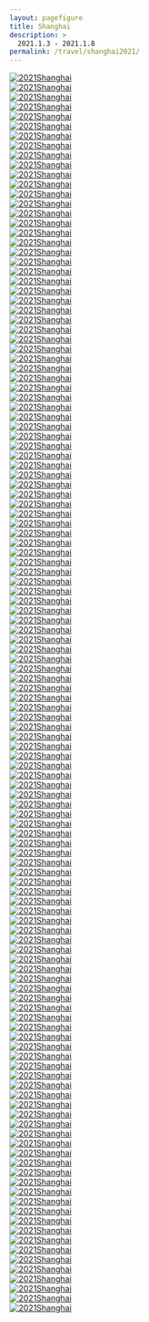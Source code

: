 ```yaml
---
layout: pagefigure
title: Shanghai
description: >
  2021.1.3 - 2021.1.8
permalink: /travel/shanghai2021/
---
```


<div class="figure-grid">
<div class="figure-grid-sizer"></div>
<div class="figure-grid-item">
        <a href="https://hobbyfigure.rayleigh-lin.top/2021Shanghai/IMG_0002.webp" data-lightbox="roadtrip" class="image-link">
        <img class="lozad" 
             data-src="https://hobbyfigure.rayleigh-lin.top/2021ShanghaiC/IMG_0002.webp"
             alt="2021Shanghai"/>
        </a>
</div>
<div class="figure-grid-item">
        <a href="https://hobbyfigure.rayleigh-lin.top/2021Shanghai/IMG_0014.webp" data-lightbox="roadtrip" class="image-link">
        <img class="lozad" 
             data-src="https://hobbyfigure.rayleigh-lin.top/2021ShanghaiC/IMG_0014.webp"
             alt="2021Shanghai"/>
        </a>
</div>
<div class="figure-grid-item">
        <a href="https://hobbyfigure.rayleigh-lin.top/2021Shanghai/IMG_0052.webp" data-lightbox="roadtrip" class="image-link">
        <img class="lozad" 
             data-src="https://hobbyfigure.rayleigh-lin.top/2021ShanghaiC/IMG_0052.webp"
             alt="2021Shanghai"/>
        </a>
</div>
<div class="figure-grid-item">
        <a href="https://hobbyfigure.rayleigh-lin.top/2021Shanghai/IMG_0056.webp" data-lightbox="roadtrip" class="image-link">
        <img class="lozad" 
             data-src="https://hobbyfigure.rayleigh-lin.top/2021ShanghaiC/IMG_0056.webp"
             alt="2021Shanghai"/>
        </a>
</div>
<div class="figure-grid-item">
        <a href="https://hobbyfigure.rayleigh-lin.top/2021Shanghai/IMG_0060.webp" data-lightbox="roadtrip" class="image-link">
        <img class="lozad" 
             data-src="https://hobbyfigure.rayleigh-lin.top/2021ShanghaiC/IMG_0060.webp"
             alt="2021Shanghai"/>
        </a>
</div>
<div class="figure-grid-item">
        <a href="https://hobbyfigure.rayleigh-lin.top/2021Shanghai/IMG_0064.webp" data-lightbox="roadtrip" class="image-link">
        <img class="lozad" 
             data-src="https://hobbyfigure.rayleigh-lin.top/2021ShanghaiC/IMG_0064.webp"
             alt="2021Shanghai"/>
        </a>
</div>
<div class="figure-grid-item">
        <a href="https://hobbyfigure.rayleigh-lin.top/2021Shanghai/IMG_0068.webp" data-lightbox="roadtrip" class="image-link">
        <img class="lozad" 
             data-src="https://hobbyfigure.rayleigh-lin.top/2021ShanghaiC/IMG_0068.webp"
             alt="2021Shanghai"/>
        </a>
</div>
<div class="figure-grid-item">
        <a href="https://hobbyfigure.rayleigh-lin.top/2021Shanghai/IMG_0070.webp" data-lightbox="roadtrip" class="image-link">
        <img class="lozad" 
             data-src="https://hobbyfigure.rayleigh-lin.top/2021ShanghaiC/IMG_0070.webp"
             alt="2021Shanghai"/>
        </a>
</div>
<div class="figure-grid-item">
        <a href="https://hobbyfigure.rayleigh-lin.top/2021Shanghai/IMG_0088.webp" data-lightbox="roadtrip" class="image-link">
        <img class="lozad" 
             data-src="https://hobbyfigure.rayleigh-lin.top/2021ShanghaiC/IMG_0088.webp"
             alt="2021Shanghai"/>
        </a>
</div>
<div class="figure-grid-item">
        <a href="https://hobbyfigure.rayleigh-lin.top/2021Shanghai/IMG_0093.webp" data-lightbox="roadtrip" class="image-link">
        <img class="lozad" 
             data-src="https://hobbyfigure.rayleigh-lin.top/2021ShanghaiC/IMG_0093.webp"
             alt="2021Shanghai"/>
        </a>
</div>
<div class="figure-grid-item">
        <a href="https://hobbyfigure.rayleigh-lin.top/2021Shanghai/IMG_0094.webp" data-lightbox="roadtrip" class="image-link">
        <img class="lozad" 
             data-src="https://hobbyfigure.rayleigh-lin.top/2021ShanghaiC/IMG_0094.webp"
             alt="2021Shanghai"/>
        </a>
</div>
<div class="figure-grid-item">
        <a href="https://hobbyfigure.rayleigh-lin.top/2021Shanghai/IMG_0098.webp" data-lightbox="roadtrip" class="image-link">
        <img class="lozad" 
             data-src="https://hobbyfigure.rayleigh-lin.top/2021ShanghaiC/IMG_0098.webp"
             alt="2021Shanghai"/>
        </a>
</div>
<div class="figure-grid-item">
        <a href="https://hobbyfigure.rayleigh-lin.top/2021Shanghai/IMG_0117.webp" data-lightbox="roadtrip" class="image-link">
        <img class="lozad" 
             data-src="https://hobbyfigure.rayleigh-lin.top/2021ShanghaiC/IMG_0117.webp"
             alt="2021Shanghai"/>
        </a>
</div>
<div class="figure-grid-item">
        <a href="https://hobbyfigure.rayleigh-lin.top/2021Shanghai/IMG_0118.webp" data-lightbox="roadtrip" class="image-link">
        <img class="lozad" 
             data-src="https://hobbyfigure.rayleigh-lin.top/2021ShanghaiC/IMG_0118.webp"
             alt="2021Shanghai"/>
        </a>
</div>
<div class="figure-grid-item">
        <a href="https://hobbyfigure.rayleigh-lin.top/2021Shanghai/IMG_0127.webp" data-lightbox="roadtrip" class="image-link">
        <img class="lozad" 
             data-src="https://hobbyfigure.rayleigh-lin.top/2021ShanghaiC/IMG_0127.webp"
             alt="2021Shanghai"/>
        </a>
</div>
<div class="figure-grid-item">
        <a href="https://hobbyfigure.rayleigh-lin.top/2021Shanghai/IMG_0137.webp" data-lightbox="roadtrip" class="image-link">
        <img class="lozad" 
             data-src="https://hobbyfigure.rayleigh-lin.top/2021ShanghaiC/IMG_0137.webp"
             alt="2021Shanghai"/>
        </a>
</div>
<div class="figure-grid-item">
        <a href="https://hobbyfigure.rayleigh-lin.top/2021Shanghai/IMG_0151.webp" data-lightbox="roadtrip" class="image-link">
        <img class="lozad" 
             data-src="https://hobbyfigure.rayleigh-lin.top/2021ShanghaiC/IMG_0151.webp"
             alt="2021Shanghai"/>
        </a>
</div>
<div class="figure-grid-item">
        <a href="https://hobbyfigure.rayleigh-lin.top/2021Shanghai/IMG_0180.webp" data-lightbox="roadtrip" class="image-link">
        <img class="lozad" 
             data-src="https://hobbyfigure.rayleigh-lin.top/2021ShanghaiC/IMG_0180.webp"
             alt="2021Shanghai"/>
        </a>
</div>
<div class="figure-grid-item">
        <a href="https://hobbyfigure.rayleigh-lin.top/2021Shanghai/IMG_0182.webp" data-lightbox="roadtrip" class="image-link">
        <img class="lozad" 
             data-src="https://hobbyfigure.rayleigh-lin.top/2021ShanghaiC/IMG_0182.webp"
             alt="2021Shanghai"/>
        </a>
</div>
<div class="figure-grid-item">
        <a href="https://hobbyfigure.rayleigh-lin.top/2021Shanghai/IMG_0183.webp" data-lightbox="roadtrip" class="image-link">
        <img class="lozad" 
             data-src="https://hobbyfigure.rayleigh-lin.top/2021ShanghaiC/IMG_0183.webp"
             alt="2021Shanghai"/>
        </a>
</div>
<div class="figure-grid-item">
        <a href="https://hobbyfigure.rayleigh-lin.top/2021Shanghai/IMG_0184.webp" data-lightbox="roadtrip" class="image-link">
        <img class="lozad" 
             data-src="https://hobbyfigure.rayleigh-lin.top/2021ShanghaiC/IMG_0184.webp"
             alt="2021Shanghai"/>
        </a>
</div>
<div class="figure-grid-item">
        <a href="https://hobbyfigure.rayleigh-lin.top/2021Shanghai/IMG_0227.webp" data-lightbox="roadtrip" class="image-link">
        <img class="lozad" 
             data-src="https://hobbyfigure.rayleigh-lin.top/2021ShanghaiC/IMG_0227.webp"
             alt="2021Shanghai"/>
        </a>
</div>
<div class="figure-grid-item">
        <a href="https://hobbyfigure.rayleigh-lin.top/2021Shanghai/IMG_0231.webp" data-lightbox="roadtrip" class="image-link">
        <img class="lozad" 
             data-src="https://hobbyfigure.rayleigh-lin.top/2021ShanghaiC/IMG_0231.webp"
             alt="2021Shanghai"/>
        </a>
</div>
<div class="figure-grid-item">
        <a href="https://hobbyfigure.rayleigh-lin.top/2021Shanghai/IMG_0235.webp" data-lightbox="roadtrip" class="image-link">
        <img class="lozad" 
             data-src="https://hobbyfigure.rayleigh-lin.top/2021ShanghaiC/IMG_0235.webp"
             alt="2021Shanghai"/>
        </a>
</div>
<div class="figure-grid-item">
        <a href="https://hobbyfigure.rayleigh-lin.top/2021Shanghai/IMG_0236.webp" data-lightbox="roadtrip" class="image-link">
        <img class="lozad" 
             data-src="https://hobbyfigure.rayleigh-lin.top/2021ShanghaiC/IMG_0236.webp"
             alt="2021Shanghai"/>
        </a>
</div>
<div class="figure-grid-item">
        <a href="https://hobbyfigure.rayleigh-lin.top/2021Shanghai/IMG_0239.webp" data-lightbox="roadtrip" class="image-link">
        <img class="lozad" 
             data-src="https://hobbyfigure.rayleigh-lin.top/2021ShanghaiC/IMG_0239.webp"
             alt="2021Shanghai"/>
        </a>
</div>
<div class="figure-grid-item">
        <a href="https://hobbyfigure.rayleigh-lin.top/2021Shanghai/IMG_0249.webp" data-lightbox="roadtrip" class="image-link">
        <img class="lozad" 
             data-src="https://hobbyfigure.rayleigh-lin.top/2021ShanghaiC/IMG_0249.webp"
             alt="2021Shanghai"/>
        </a>
</div>
<div class="figure-grid-item">
        <a href="https://hobbyfigure.rayleigh-lin.top/2021Shanghai/IMG_0250.webp" data-lightbox="roadtrip" class="image-link">
        <img class="lozad" 
             data-src="https://hobbyfigure.rayleigh-lin.top/2021ShanghaiC/IMG_0250.webp"
             alt="2021Shanghai"/>
        </a>
</div>
<div class="figure-grid-item">
        <a href="https://hobbyfigure.rayleigh-lin.top/2021Shanghai/IMG_0255.webp" data-lightbox="roadtrip" class="image-link">
        <img class="lozad" 
             data-src="https://hobbyfigure.rayleigh-lin.top/2021ShanghaiC/IMG_0255.webp"
             alt="2021Shanghai"/>
        </a>
</div>
<div class="figure-grid-item">
        <a href="https://hobbyfigure.rayleigh-lin.top/2021Shanghai/IMG_0282.webp" data-lightbox="roadtrip" class="image-link">
        <img class="lozad" 
             data-src="https://hobbyfigure.rayleigh-lin.top/2021ShanghaiC/IMG_0282.webp"
             alt="2021Shanghai"/>
        </a>
</div>
<div class="figure-grid-item">
        <a href="https://hobbyfigure.rayleigh-lin.top/2021Shanghai/IMG_0293.webp" data-lightbox="roadtrip" class="image-link">
        <img class="lozad" 
             data-src="https://hobbyfigure.rayleigh-lin.top/2021ShanghaiC/IMG_0293.webp"
             alt="2021Shanghai"/>
        </a>
</div>
<div class="figure-grid-item">
        <a href="https://hobbyfigure.rayleigh-lin.top/2021Shanghai/IMG_0321.webp" data-lightbox="roadtrip" class="image-link">
        <img class="lozad" 
             data-src="https://hobbyfigure.rayleigh-lin.top/2021ShanghaiC/IMG_0321.webp"
             alt="2021Shanghai"/>
        </a>
</div>
<div class="figure-grid-item">
        <a href="https://hobbyfigure.rayleigh-lin.top/2021Shanghai/IMG_0329.webp" data-lightbox="roadtrip" class="image-link">
        <img class="lozad" 
             data-src="https://hobbyfigure.rayleigh-lin.top/2021ShanghaiC/IMG_0329.webp"
             alt="2021Shanghai"/>
        </a>
</div>
<div class="figure-grid-item">
        <a href="https://hobbyfigure.rayleigh-lin.top/2021Shanghai/IMG_0330.webp" data-lightbox="roadtrip" class="image-link">
        <img class="lozad" 
             data-src="https://hobbyfigure.rayleigh-lin.top/2021ShanghaiC/IMG_0330.webp"
             alt="2021Shanghai"/>
        </a>
</div>
<div class="figure-grid-item">
        <a href="https://hobbyfigure.rayleigh-lin.top/2021Shanghai/IMG_0336.webp" data-lightbox="roadtrip" class="image-link">
        <img class="lozad" 
             data-src="https://hobbyfigure.rayleigh-lin.top/2021ShanghaiC/IMG_0336.webp"
             alt="2021Shanghai"/>
        </a>
</div>
<div class="figure-grid-item">
        <a href="https://hobbyfigure.rayleigh-lin.top/2021Shanghai/IMG_0341.webp" data-lightbox="roadtrip" class="image-link">
        <img class="lozad" 
             data-src="https://hobbyfigure.rayleigh-lin.top/2021ShanghaiC/IMG_0341.webp"
             alt="2021Shanghai"/>
        </a>
</div>
<div class="figure-grid-item">
        <a href="https://hobbyfigure.rayleigh-lin.top/2021Shanghai/IMG_0358.webp" data-lightbox="roadtrip" class="image-link">
        <img class="lozad" 
             data-src="https://hobbyfigure.rayleigh-lin.top/2021ShanghaiC/IMG_0358.webp"
             alt="2021Shanghai"/>
        </a>
</div>
<div class="figure-grid-item">
        <a href="https://hobbyfigure.rayleigh-lin.top/2021Shanghai/IMG_0372.webp" data-lightbox="roadtrip" class="image-link">
        <img class="lozad" 
             data-src="https://hobbyfigure.rayleigh-lin.top/2021ShanghaiC/IMG_0372.webp"
             alt="2021Shanghai"/>
        </a>
</div>
<div class="figure-grid-item">
        <a href="https://hobbyfigure.rayleigh-lin.top/2021Shanghai/IMG_0377.webp" data-lightbox="roadtrip" class="image-link">
        <img class="lozad" 
             data-src="https://hobbyfigure.rayleigh-lin.top/2021ShanghaiC/IMG_0377.webp"
             alt="2021Shanghai"/>
        </a>
</div>
<div class="figure-grid-item">
        <a href="https://hobbyfigure.rayleigh-lin.top/2021Shanghai/IMG_0381.webp" data-lightbox="roadtrip" class="image-link">
        <img class="lozad" 
             data-src="https://hobbyfigure.rayleigh-lin.top/2021ShanghaiC/IMG_0381.webp"
             alt="2021Shanghai"/>
        </a>
</div>
<div class="figure-grid-item">
        <a href="https://hobbyfigure.rayleigh-lin.top/2021Shanghai/IMG_0393.webp" data-lightbox="roadtrip" class="image-link">
        <img class="lozad" 
             data-src="https://hobbyfigure.rayleigh-lin.top/2021ShanghaiC/IMG_0393.webp"
             alt="2021Shanghai"/>
        </a>
</div>
<div class="figure-grid-item">
        <a href="https://hobbyfigure.rayleigh-lin.top/2021Shanghai/IMG_0411.webp" data-lightbox="roadtrip" class="image-link">
        <img class="lozad" 
             data-src="https://hobbyfigure.rayleigh-lin.top/2021ShanghaiC/IMG_0411.webp"
             alt="2021Shanghai"/>
        </a>
</div>
<div class="figure-grid-item">
        <a href="https://hobbyfigure.rayleigh-lin.top/2021Shanghai/IMG_0418.webp" data-lightbox="roadtrip" class="image-link">
        <img class="lozad" 
             data-src="https://hobbyfigure.rayleigh-lin.top/2021ShanghaiC/IMG_0418.webp"
             alt="2021Shanghai"/>
        </a>
</div>
<div class="figure-grid-item">
        <a href="https://hobbyfigure.rayleigh-lin.top/2021Shanghai/IMG_0421.webp" data-lightbox="roadtrip" class="image-link">
        <img class="lozad" 
             data-src="https://hobbyfigure.rayleigh-lin.top/2021ShanghaiC/IMG_0421.webp"
             alt="2021Shanghai"/>
        </a>
</div>
<div class="figure-grid-item">
        <a href="https://hobbyfigure.rayleigh-lin.top/2021Shanghai/IMG_0446.webp" data-lightbox="roadtrip" class="image-link">
        <img class="lozad" 
             data-src="https://hobbyfigure.rayleigh-lin.top/2021ShanghaiC/IMG_0446.webp"
             alt="2021Shanghai"/>
        </a>
</div>
<div class="figure-grid-item">
        <a href="https://hobbyfigure.rayleigh-lin.top/2021Shanghai/IMG_0452.webp" data-lightbox="roadtrip" class="image-link">
        <img class="lozad" 
             data-src="https://hobbyfigure.rayleigh-lin.top/2021ShanghaiC/IMG_0452.webp"
             alt="2021Shanghai"/>
        </a>
</div>
<div class="figure-grid-item">
        <a href="https://hobbyfigure.rayleigh-lin.top/2021Shanghai/IMG_0453.webp" data-lightbox="roadtrip" class="image-link">
        <img class="lozad" 
             data-src="https://hobbyfigure.rayleigh-lin.top/2021ShanghaiC/IMG_0453.webp"
             alt="2021Shanghai"/>
        </a>
</div>
<div class="figure-grid-item">
        <a href="https://hobbyfigure.rayleigh-lin.top/2021Shanghai/IMG_0476.webp" data-lightbox="roadtrip" class="image-link">
        <img class="lozad" 
             data-src="https://hobbyfigure.rayleigh-lin.top/2021ShanghaiC/IMG_0476.webp"
             alt="2021Shanghai"/>
        </a>
</div>
<div class="figure-grid-item">
        <a href="https://hobbyfigure.rayleigh-lin.top/2021Shanghai/IMG_0481.webp" data-lightbox="roadtrip" class="image-link">
        <img class="lozad" 
             data-src="https://hobbyfigure.rayleigh-lin.top/2021ShanghaiC/IMG_0481.webp"
             alt="2021Shanghai"/>
        </a>
</div>
<div class="figure-grid-item">
        <a href="https://hobbyfigure.rayleigh-lin.top/2021Shanghai/IMG_0489.webp" data-lightbox="roadtrip" class="image-link">
        <img class="lozad" 
             data-src="https://hobbyfigure.rayleigh-lin.top/2021ShanghaiC/IMG_0489.webp"
             alt="2021Shanghai"/>
        </a>
</div>
<div class="figure-grid-item">
        <a href="https://hobbyfigure.rayleigh-lin.top/2021Shanghai/IMG_0491.webp" data-lightbox="roadtrip" class="image-link">
        <img class="lozad" 
             data-src="https://hobbyfigure.rayleigh-lin.top/2021ShanghaiC/IMG_0491.webp"
             alt="2021Shanghai"/>
        </a>
</div>
<div class="figure-grid-item">
        <a href="https://hobbyfigure.rayleigh-lin.top/2021Shanghai/IMG_0501.webp" data-lightbox="roadtrip" class="image-link">
        <img class="lozad" 
             data-src="https://hobbyfigure.rayleigh-lin.top/2021ShanghaiC/IMG_0501.webp"
             alt="2021Shanghai"/>
        </a>
</div>
<div class="figure-grid-item">
        <a href="https://hobbyfigure.rayleigh-lin.top/2021Shanghai/IMG_0510.webp" data-lightbox="roadtrip" class="image-link">
        <img class="lozad" 
             data-src="https://hobbyfigure.rayleigh-lin.top/2021ShanghaiC/IMG_0510.webp"
             alt="2021Shanghai"/>
        </a>
</div>
<div class="figure-grid-item">
        <a href="https://hobbyfigure.rayleigh-lin.top/2021Shanghai/IMG_0517.webp" data-lightbox="roadtrip" class="image-link">
        <img class="lozad" 
             data-src="https://hobbyfigure.rayleigh-lin.top/2021ShanghaiC/IMG_0517.webp"
             alt="2021Shanghai"/>
        </a>
</div>
<div class="figure-grid-item">
        <a href="https://hobbyfigure.rayleigh-lin.top/2021Shanghai/IMG_0569.webp" data-lightbox="roadtrip" class="image-link">
        <img class="lozad" 
             data-src="https://hobbyfigure.rayleigh-lin.top/2021ShanghaiC/IMG_0569.webp"
             alt="2021Shanghai"/>
        </a>
</div>
<div class="figure-grid-item">
        <a href="https://hobbyfigure.rayleigh-lin.top/2021Shanghai/IMG_0570.webp" data-lightbox="roadtrip" class="image-link">
        <img class="lozad" 
             data-src="https://hobbyfigure.rayleigh-lin.top/2021ShanghaiC/IMG_0570.webp"
             alt="2021Shanghai"/>
        </a>
</div>
<div class="figure-grid-item">
        <a href="https://hobbyfigure.rayleigh-lin.top/2021Shanghai/IMG_0594.webp" data-lightbox="roadtrip" class="image-link">
        <img class="lozad" 
             data-src="https://hobbyfigure.rayleigh-lin.top/2021ShanghaiC/IMG_0594.webp"
             alt="2021Shanghai"/>
        </a>
</div>
<div class="figure-grid-item">
        <a href="https://hobbyfigure.rayleigh-lin.top/2021Shanghai/IMG_0602.webp" data-lightbox="roadtrip" class="image-link">
        <img class="lozad" 
             data-src="https://hobbyfigure.rayleigh-lin.top/2021ShanghaiC/IMG_0602.webp"
             alt="2021Shanghai"/>
        </a>
</div>
<div class="figure-grid-item">
        <a href="https://hobbyfigure.rayleigh-lin.top/2021Shanghai/IMG_0605.webp" data-lightbox="roadtrip" class="image-link">
        <img class="lozad" 
             data-src="https://hobbyfigure.rayleigh-lin.top/2021ShanghaiC/IMG_0605.webp"
             alt="2021Shanghai"/>
        </a>
</div>
<div class="figure-grid-item">
        <a href="https://hobbyfigure.rayleigh-lin.top/2021Shanghai/IMG_0618.webp" data-lightbox="roadtrip" class="image-link">
        <img class="lozad" 
             data-src="https://hobbyfigure.rayleigh-lin.top/2021ShanghaiC/IMG_0618.webp"
             alt="2021Shanghai"/>
        </a>
</div>
<div class="figure-grid-item">
        <a href="https://hobbyfigure.rayleigh-lin.top/2021Shanghai/IMG_0623.webp" data-lightbox="roadtrip" class="image-link">
        <img class="lozad" 
             data-src="https://hobbyfigure.rayleigh-lin.top/2021ShanghaiC/IMG_0623.webp"
             alt="2021Shanghai"/>
        </a>
</div>
<div class="figure-grid-item">
        <a href="https://hobbyfigure.rayleigh-lin.top/2021Shanghai/IMG_0634.webp" data-lightbox="roadtrip" class="image-link">
        <img class="lozad" 
             data-src="https://hobbyfigure.rayleigh-lin.top/2021ShanghaiC/IMG_0634.webp"
             alt="2021Shanghai"/>
        </a>
</div>
<div class="figure-grid-item">
        <a href="https://hobbyfigure.rayleigh-lin.top/2021Shanghai/IMG_0640.webp" data-lightbox="roadtrip" class="image-link">
        <img class="lozad" 
             data-src="https://hobbyfigure.rayleigh-lin.top/2021ShanghaiC/IMG_0640.webp"
             alt="2021Shanghai"/>
        </a>
</div>
<div class="figure-grid-item">
        <a href="https://hobbyfigure.rayleigh-lin.top/2021Shanghai/IMG_0642.webp" data-lightbox="roadtrip" class="image-link">
        <img class="lozad" 
             data-src="https://hobbyfigure.rayleigh-lin.top/2021ShanghaiC/IMG_0642.webp"
             alt="2021Shanghai"/>
        </a>
</div>
<div class="figure-grid-item">
        <a href="https://hobbyfigure.rayleigh-lin.top/2021Shanghai/IMG_0645.webp" data-lightbox="roadtrip" class="image-link">
        <img class="lozad" 
             data-src="https://hobbyfigure.rayleigh-lin.top/2021ShanghaiC/IMG_0645.webp"
             alt="2021Shanghai"/>
        </a>
</div>
<div class="figure-grid-item">
        <a href="https://hobbyfigure.rayleigh-lin.top/2021Shanghai/IMG_0656.webp" data-lightbox="roadtrip" class="image-link">
        <img class="lozad" 
             data-src="https://hobbyfigure.rayleigh-lin.top/2021ShanghaiC/IMG_0656.webp"
             alt="2021Shanghai"/>
        </a>
</div>
<div class="figure-grid-item">
        <a href="https://hobbyfigure.rayleigh-lin.top/2021Shanghai/IMG_0663.webp" data-lightbox="roadtrip" class="image-link">
        <img class="lozad" 
             data-src="https://hobbyfigure.rayleigh-lin.top/2021ShanghaiC/IMG_0663.webp"
             alt="2021Shanghai"/>
        </a>
</div>
<div class="figure-grid-item">
        <a href="https://hobbyfigure.rayleigh-lin.top/2021Shanghai/IMG_0676.webp" data-lightbox="roadtrip" class="image-link">
        <img class="lozad" 
             data-src="https://hobbyfigure.rayleigh-lin.top/2021ShanghaiC/IMG_0676.webp"
             alt="2021Shanghai"/>
        </a>
</div>
<div class="figure-grid-item">
        <a href="https://hobbyfigure.rayleigh-lin.top/2021Shanghai/IMG_0684.webp" data-lightbox="roadtrip" class="image-link">
        <img class="lozad" 
             data-src="https://hobbyfigure.rayleigh-lin.top/2021ShanghaiC/IMG_0684.webp"
             alt="2021Shanghai"/>
        </a>
</div>
<div class="figure-grid-item">
        <a href="https://hobbyfigure.rayleigh-lin.top/2021Shanghai/IMG_0690.webp" data-lightbox="roadtrip" class="image-link">
        <img class="lozad" 
             data-src="https://hobbyfigure.rayleigh-lin.top/2021ShanghaiC/IMG_0690.webp"
             alt="2021Shanghai"/>
        </a>
</div>
<div class="figure-grid-item">
        <a href="https://hobbyfigure.rayleigh-lin.top/2021Shanghai/IMG_0704.webp" data-lightbox="roadtrip" class="image-link">
        <img class="lozad" 
             data-src="https://hobbyfigure.rayleigh-lin.top/2021ShanghaiC/IMG_0704.webp"
             alt="2021Shanghai"/>
        </a>
</div>
<div class="figure-grid-item">
        <a href="https://hobbyfigure.rayleigh-lin.top/2021Shanghai/IMG_0716.webp" data-lightbox="roadtrip" class="image-link">
        <img class="lozad" 
             data-src="https://hobbyfigure.rayleigh-lin.top/2021ShanghaiC/IMG_0716.webp"
             alt="2021Shanghai"/>
        </a>
</div>
<div class="figure-grid-item">
        <a href="https://hobbyfigure.rayleigh-lin.top/2021Shanghai/IMG_0727.webp" data-lightbox="roadtrip" class="image-link">
        <img class="lozad" 
             data-src="https://hobbyfigure.rayleigh-lin.top/2021ShanghaiC/IMG_0727.webp"
             alt="2021Shanghai"/>
        </a>
</div>
<div class="figure-grid-item">
        <a href="https://hobbyfigure.rayleigh-lin.top/2021Shanghai/IMG_0733.webp" data-lightbox="roadtrip" class="image-link">
        <img class="lozad" 
             data-src="https://hobbyfigure.rayleigh-lin.top/2021ShanghaiC/IMG_0733.webp"
             alt="2021Shanghai"/>
        </a>
</div>
<div class="figure-grid-item">
        <a href="https://hobbyfigure.rayleigh-lin.top/2021Shanghai/IMG_0742.webp" data-lightbox="roadtrip" class="image-link">
        <img class="lozad" 
             data-src="https://hobbyfigure.rayleigh-lin.top/2021ShanghaiC/IMG_0742.webp"
             alt="2021Shanghai"/>
        </a>
</div>
<div class="figure-grid-item">
        <a href="https://hobbyfigure.rayleigh-lin.top/2021Shanghai/IMG_0746.webp" data-lightbox="roadtrip" class="image-link">
        <img class="lozad" 
             data-src="https://hobbyfigure.rayleigh-lin.top/2021ShanghaiC/IMG_0746.webp"
             alt="2021Shanghai"/>
        </a>
</div>
<div class="figure-grid-item">
        <a href="https://hobbyfigure.rayleigh-lin.top/2021Shanghai/IMG_0751.webp" data-lightbox="roadtrip" class="image-link">
        <img class="lozad" 
             data-src="https://hobbyfigure.rayleigh-lin.top/2021ShanghaiC/IMG_0751.webp"
             alt="2021Shanghai"/>
        </a>
</div>
<div class="figure-grid-item">
        <a href="https://hobbyfigure.rayleigh-lin.top/2021Shanghai/IMG_0760.webp" data-lightbox="roadtrip" class="image-link">
        <img class="lozad" 
             data-src="https://hobbyfigure.rayleigh-lin.top/2021ShanghaiC/IMG_0760.webp"
             alt="2021Shanghai"/>
        </a>
</div>
<div class="figure-grid-item">
        <a href="https://hobbyfigure.rayleigh-lin.top/2021Shanghai/IMG_0761.webp" data-lightbox="roadtrip" class="image-link">
        <img class="lozad" 
             data-src="https://hobbyfigure.rayleigh-lin.top/2021ShanghaiC/IMG_0761.webp"
             alt="2021Shanghai"/>
        </a>
</div>
<div class="figure-grid-item">
        <a href="https://hobbyfigure.rayleigh-lin.top/2021Shanghai/IMG_0764.webp" data-lightbox="roadtrip" class="image-link">
        <img class="lozad" 
             data-src="https://hobbyfigure.rayleigh-lin.top/2021ShanghaiC/IMG_0764.webp"
             alt="2021Shanghai"/>
        </a>
</div>
<div class="figure-grid-item">
        <a href="https://hobbyfigure.rayleigh-lin.top/2021Shanghai/IMG_0767.webp" data-lightbox="roadtrip" class="image-link">
        <img class="lozad" 
             data-src="https://hobbyfigure.rayleigh-lin.top/2021ShanghaiC/IMG_0767.webp"
             alt="2021Shanghai"/>
        </a>
</div>
<div class="figure-grid-item">
        <a href="https://hobbyfigure.rayleigh-lin.top/2021Shanghai/IMG_0774.webp" data-lightbox="roadtrip" class="image-link">
        <img class="lozad" 
             data-src="https://hobbyfigure.rayleigh-lin.top/2021ShanghaiC/IMG_0774.webp"
             alt="2021Shanghai"/>
        </a>
</div>
<div class="figure-grid-item">
        <a href="https://hobbyfigure.rayleigh-lin.top/2021Shanghai/IMG_0775.webp" data-lightbox="roadtrip" class="image-link">
        <img class="lozad" 
             data-src="https://hobbyfigure.rayleigh-lin.top/2021ShanghaiC/IMG_0775.webp"
             alt="2021Shanghai"/>
        </a>
</div>
<div class="figure-grid-item">
        <a href="https://hobbyfigure.rayleigh-lin.top/2021Shanghai/IMG_0803.webp" data-lightbox="roadtrip" class="image-link">
        <img class="lozad" 
             data-src="https://hobbyfigure.rayleigh-lin.top/2021ShanghaiC/IMG_0803.webp"
             alt="2021Shanghai"/>
        </a>
</div>
<div class="figure-grid-item">
        <a href="https://hobbyfigure.rayleigh-lin.top/2021Shanghai/IMG_0806.webp" data-lightbox="roadtrip" class="image-link">
        <img class="lozad" 
             data-src="https://hobbyfigure.rayleigh-lin.top/2021ShanghaiC/IMG_0806.webp"
             alt="2021Shanghai"/>
        </a>
</div>
<div class="figure-grid-item">
        <a href="https://hobbyfigure.rayleigh-lin.top/2021Shanghai/IMG_0820.webp" data-lightbox="roadtrip" class="image-link">
        <img class="lozad" 
             data-src="https://hobbyfigure.rayleigh-lin.top/2021ShanghaiC/IMG_0820.webp"
             alt="2021Shanghai"/>
        </a>
</div>
<div class="figure-grid-item">
        <a href="https://hobbyfigure.rayleigh-lin.top/2021Shanghai/IMG_0836.webp" data-lightbox="roadtrip" class="image-link">
        <img class="lozad" 
             data-src="https://hobbyfigure.rayleigh-lin.top/2021ShanghaiC/IMG_0836.webp"
             alt="2021Shanghai"/>
        </a>
</div>
<div class="figure-grid-item">
        <a href="https://hobbyfigure.rayleigh-lin.top/2021Shanghai/IMG_0837.webp" data-lightbox="roadtrip" class="image-link">
        <img class="lozad" 
             data-src="https://hobbyfigure.rayleigh-lin.top/2021ShanghaiC/IMG_0837.webp"
             alt="2021Shanghai"/>
        </a>
</div>
<div class="figure-grid-item">
        <a href="https://hobbyfigure.rayleigh-lin.top/2021Shanghai/IMG_0845.webp" data-lightbox="roadtrip" class="image-link">
        <img class="lozad" 
             data-src="https://hobbyfigure.rayleigh-lin.top/2021ShanghaiC/IMG_0845.webp"
             alt="2021Shanghai"/>
        </a>
</div>
<div class="figure-grid-item">
        <a href="https://hobbyfigure.rayleigh-lin.top/2021Shanghai/IMG_0872.webp" data-lightbox="roadtrip" class="image-link">
        <img class="lozad" 
             data-src="https://hobbyfigure.rayleigh-lin.top/2021ShanghaiC/IMG_0872.webp"
             alt="2021Shanghai"/>
        </a>
</div>
<div class="figure-grid-item">
        <a href="https://hobbyfigure.rayleigh-lin.top/2021Shanghai/IMG_0877.webp" data-lightbox="roadtrip" class="image-link">
        <img class="lozad" 
             data-src="https://hobbyfigure.rayleigh-lin.top/2021ShanghaiC/IMG_0877.webp"
             alt="2021Shanghai"/>
        </a>
</div>
<div class="figure-grid-item">
        <a href="https://hobbyfigure.rayleigh-lin.top/2021Shanghai/IMG_9322.webp" data-lightbox="roadtrip" class="image-link">
        <img class="lozad" 
             data-src="https://hobbyfigure.rayleigh-lin.top/2021ShanghaiC/IMG_9322.webp"
             alt="2021Shanghai"/>
        </a>
</div>
<div class="figure-grid-item">
        <a href="https://hobbyfigure.rayleigh-lin.top/2021Shanghai/IMG_9331.webp" data-lightbox="roadtrip" class="image-link">
        <img class="lozad" 
             data-src="https://hobbyfigure.rayleigh-lin.top/2021ShanghaiC/IMG_9331.webp"
             alt="2021Shanghai"/>
        </a>
</div>
<div class="figure-grid-item">
        <a href="https://hobbyfigure.rayleigh-lin.top/2021Shanghai/IMG_9340.webp" data-lightbox="roadtrip" class="image-link">
        <img class="lozad" 
             data-src="https://hobbyfigure.rayleigh-lin.top/2021ShanghaiC/IMG_9340.webp"
             alt="2021Shanghai"/>
        </a>
</div>
<div class="figure-grid-item">
        <a href="https://hobbyfigure.rayleigh-lin.top/2021Shanghai/IMG_9351.webp" data-lightbox="roadtrip" class="image-link">
        <img class="lozad" 
             data-src="https://hobbyfigure.rayleigh-lin.top/2021ShanghaiC/IMG_9351.webp"
             alt="2021Shanghai"/>
        </a>
</div>
<div class="figure-grid-item">
        <a href="https://hobbyfigure.rayleigh-lin.top/2021Shanghai/IMG_9353.webp" data-lightbox="roadtrip" class="image-link">
        <img class="lozad" 
             data-src="https://hobbyfigure.rayleigh-lin.top/2021ShanghaiC/IMG_9353.webp"
             alt="2021Shanghai"/>
        </a>
</div>
<div class="figure-grid-item">
        <a href="https://hobbyfigure.rayleigh-lin.top/2021Shanghai/IMG_9369.webp" data-lightbox="roadtrip" class="image-link">
        <img class="lozad" 
             data-src="https://hobbyfigure.rayleigh-lin.top/2021ShanghaiC/IMG_9369.webp"
             alt="2021Shanghai"/>
        </a>
</div>
<div class="figure-grid-item">
        <a href="https://hobbyfigure.rayleigh-lin.top/2021Shanghai/IMG_9391.webp" data-lightbox="roadtrip" class="image-link">
        <img class="lozad" 
             data-src="https://hobbyfigure.rayleigh-lin.top/2021ShanghaiC/IMG_9391.webp"
             alt="2021Shanghai"/>
        </a>
</div>
<div class="figure-grid-item">
        <a href="https://hobbyfigure.rayleigh-lin.top/2021Shanghai/IMG_9406.webp" data-lightbox="roadtrip" class="image-link">
        <img class="lozad" 
             data-src="https://hobbyfigure.rayleigh-lin.top/2021ShanghaiC/IMG_9406.webp"
             alt="2021Shanghai"/>
        </a>
</div>
<div class="figure-grid-item">
        <a href="https://hobbyfigure.rayleigh-lin.top/2021Shanghai/IMG_9433.webp" data-lightbox="roadtrip" class="image-link">
        <img class="lozad" 
             data-src="https://hobbyfigure.rayleigh-lin.top/2021ShanghaiC/IMG_9433.webp"
             alt="2021Shanghai"/>
        </a>
</div>
<div class="figure-grid-item">
        <a href="https://hobbyfigure.rayleigh-lin.top/2021Shanghai/IMG_9435.webp" data-lightbox="roadtrip" class="image-link">
        <img class="lozad" 
             data-src="https://hobbyfigure.rayleigh-lin.top/2021ShanghaiC/IMG_9435.webp"
             alt="2021Shanghai"/>
        </a>
</div>
<div class="figure-grid-item">
        <a href="https://hobbyfigure.rayleigh-lin.top/2021Shanghai/IMG_9446.webp" data-lightbox="roadtrip" class="image-link">
        <img class="lozad" 
             data-src="https://hobbyfigure.rayleigh-lin.top/2021ShanghaiC/IMG_9446.webp"
             alt="2021Shanghai"/>
        </a>
</div>
<div class="figure-grid-item">
        <a href="https://hobbyfigure.rayleigh-lin.top/2021Shanghai/IMG_9460-已增强.webp" data-lightbox="roadtrip" class="image-link">
        <img class="lozad" 
             data-src="https://hobbyfigure.rayleigh-lin.top/2021ShanghaiC/IMG_9460-已增强.webp"
             alt="2021Shanghai"/>
        </a>
</div>
<div class="figure-grid-item">
        <a href="https://hobbyfigure.rayleigh-lin.top/2021Shanghai/IMG_9475.webp" data-lightbox="roadtrip" class="image-link">
        <img class="lozad" 
             data-src="https://hobbyfigure.rayleigh-lin.top/2021ShanghaiC/IMG_9475.webp"
             alt="2021Shanghai"/>
        </a>
</div>
<div class="figure-grid-item">
        <a href="https://hobbyfigure.rayleigh-lin.top/2021Shanghai/IMG_9492.webp" data-lightbox="roadtrip" class="image-link">
        <img class="lozad" 
             data-src="https://hobbyfigure.rayleigh-lin.top/2021ShanghaiC/IMG_9492.webp"
             alt="2021Shanghai"/>
        </a>
</div>
<div class="figure-grid-item">
        <a href="https://hobbyfigure.rayleigh-lin.top/2021Shanghai/IMG_9502.webp" data-lightbox="roadtrip" class="image-link">
        <img class="lozad" 
             data-src="https://hobbyfigure.rayleigh-lin.top/2021ShanghaiC/IMG_9502.webp"
             alt="2021Shanghai"/>
        </a>
</div>
<div class="figure-grid-item">
        <a href="https://hobbyfigure.rayleigh-lin.top/2021Shanghai/IMG_9504.webp" data-lightbox="roadtrip" class="image-link">
        <img class="lozad" 
             data-src="https://hobbyfigure.rayleigh-lin.top/2021ShanghaiC/IMG_9504.webp"
             alt="2021Shanghai"/>
        </a>
</div>
<div class="figure-grid-item">
        <a href="https://hobbyfigure.rayleigh-lin.top/2021Shanghai/IMG_9510.webp" data-lightbox="roadtrip" class="image-link">
        <img class="lozad" 
             data-src="https://hobbyfigure.rayleigh-lin.top/2021ShanghaiC/IMG_9510.webp"
             alt="2021Shanghai"/>
        </a>
</div>
<div class="figure-grid-item">
        <a href="https://hobbyfigure.rayleigh-lin.top/2021Shanghai/IMG_9519.webp" data-lightbox="roadtrip" class="image-link">
        <img class="lozad" 
             data-src="https://hobbyfigure.rayleigh-lin.top/2021ShanghaiC/IMG_9519.webp"
             alt="2021Shanghai"/>
        </a>
</div>
<div class="figure-grid-item">
        <a href="https://hobbyfigure.rayleigh-lin.top/2021Shanghai/IMG_9526.webp" data-lightbox="roadtrip" class="image-link">
        <img class="lozad" 
             data-src="https://hobbyfigure.rayleigh-lin.top/2021ShanghaiC/IMG_9526.webp"
             alt="2021Shanghai"/>
        </a>
</div>
<div class="figure-grid-item">
        <a href="https://hobbyfigure.rayleigh-lin.top/2021Shanghai/IMG_9610.webp" data-lightbox="roadtrip" class="image-link">
        <img class="lozad" 
             data-src="https://hobbyfigure.rayleigh-lin.top/2021ShanghaiC/IMG_9610.webp"
             alt="2021Shanghai"/>
        </a>
</div>
<div class="figure-grid-item">
        <a href="https://hobbyfigure.rayleigh-lin.top/2021Shanghai/IMG_9642.webp" data-lightbox="roadtrip" class="image-link">
        <img class="lozad" 
             data-src="https://hobbyfigure.rayleigh-lin.top/2021ShanghaiC/IMG_9642.webp"
             alt="2021Shanghai"/>
        </a>
</div>
<div class="figure-grid-item">
        <a href="https://hobbyfigure.rayleigh-lin.top/2021Shanghai/IMG_9647.webp" data-lightbox="roadtrip" class="image-link">
        <img class="lozad" 
             data-src="https://hobbyfigure.rayleigh-lin.top/2021ShanghaiC/IMG_9647.webp"
             alt="2021Shanghai"/>
        </a>
</div>
<div class="figure-grid-item">
        <a href="https://hobbyfigure.rayleigh-lin.top/2021Shanghai/IMG_9708.webp" data-lightbox="roadtrip" class="image-link">
        <img class="lozad" 
             data-src="https://hobbyfigure.rayleigh-lin.top/2021ShanghaiC/IMG_9708.webp"
             alt="2021Shanghai"/>
        </a>
</div>
<div class="figure-grid-item">
        <a href="https://hobbyfigure.rayleigh-lin.top/2021Shanghai/IMG_9714.webp" data-lightbox="roadtrip" class="image-link">
        <img class="lozad" 
             data-src="https://hobbyfigure.rayleigh-lin.top/2021ShanghaiC/IMG_9714.webp"
             alt="2021Shanghai"/>
        </a>
</div>
<div class="figure-grid-item">
        <a href="https://hobbyfigure.rayleigh-lin.top/2021Shanghai/IMG_9740.webp" data-lightbox="roadtrip" class="image-link">
        <img class="lozad" 
             data-src="https://hobbyfigure.rayleigh-lin.top/2021ShanghaiC/IMG_9740.webp"
             alt="2021Shanghai"/>
        </a>
</div>
<div class="figure-grid-item">
        <a href="https://hobbyfigure.rayleigh-lin.top/2021Shanghai/IMG_9744.webp" data-lightbox="roadtrip" class="image-link">
        <img class="lozad" 
             data-src="https://hobbyfigure.rayleigh-lin.top/2021ShanghaiC/IMG_9744.webp"
             alt="2021Shanghai"/>
        </a>
</div>
<div class="figure-grid-item">
        <a href="https://hobbyfigure.rayleigh-lin.top/2021Shanghai/IMG_9755.webp" data-lightbox="roadtrip" class="image-link">
        <img class="lozad" 
             data-src="https://hobbyfigure.rayleigh-lin.top/2021ShanghaiC/IMG_9755.webp"
             alt="2021Shanghai"/>
        </a>
</div>
<div class="figure-grid-item">
        <a href="https://hobbyfigure.rayleigh-lin.top/2021Shanghai/IMG_9764.webp" data-lightbox="roadtrip" class="image-link">
        <img class="lozad" 
             data-src="https://hobbyfigure.rayleigh-lin.top/2021ShanghaiC/IMG_9764.webp"
             alt="2021Shanghai"/>
        </a>
</div>
<div class="figure-grid-item">
        <a href="https://hobbyfigure.rayleigh-lin.top/2021Shanghai/IMG_9779.webp" data-lightbox="roadtrip" class="image-link">
        <img class="lozad" 
             data-src="https://hobbyfigure.rayleigh-lin.top/2021ShanghaiC/IMG_9779.webp"
             alt="2021Shanghai"/>
        </a>
</div>
<div class="figure-grid-item">
        <a href="https://hobbyfigure.rayleigh-lin.top/2021Shanghai/IMG_9782.webp" data-lightbox="roadtrip" class="image-link">
        <img class="lozad" 
             data-src="https://hobbyfigure.rayleigh-lin.top/2021ShanghaiC/IMG_9782.webp"
             alt="2021Shanghai"/>
        </a>
</div>
<div class="figure-grid-item">
        <a href="https://hobbyfigure.rayleigh-lin.top/2021Shanghai/IMG_9832.webp" data-lightbox="roadtrip" class="image-link">
        <img class="lozad" 
             data-src="https://hobbyfigure.rayleigh-lin.top/2021ShanghaiC/IMG_9832.webp"
             alt="2021Shanghai"/>
        </a>
</div>
<div class="figure-grid-item">
        <a href="https://hobbyfigure.rayleigh-lin.top/2021Shanghai/IMG_9920.webp" data-lightbox="roadtrip" class="image-link">
        <img class="lozad" 
             data-src="https://hobbyfigure.rayleigh-lin.top/2021ShanghaiC/IMG_9920.webp"
             alt="2021Shanghai"/>
        </a>
</div>
<div class="figure-grid-item">
        <a href="https://hobbyfigure.rayleigh-lin.top/2021Shanghai/IMG_9941.webp" data-lightbox="roadtrip" class="image-link">
        <img class="lozad" 
             data-src="https://hobbyfigure.rayleigh-lin.top/2021ShanghaiC/IMG_9941.webp"
             alt="2021Shanghai"/>
        </a>
</div>
<div class="figure-grid-item">
        <a href="https://hobbyfigure.rayleigh-lin.top/2021Shanghai/IMG_9961.webp" data-lightbox="roadtrip" class="image-link">
        <img class="lozad" 
             data-src="https://hobbyfigure.rayleigh-lin.top/2021ShanghaiC/IMG_9961.webp"
             alt="2021Shanghai"/>
        </a>
</div>
<div class="figure-grid-item">
        <a href="https://hobbyfigure.rayleigh-lin.top/2021Shanghai/IMG_9984.webp" data-lightbox="roadtrip" class="image-link">
        <img class="lozad" 
             data-src="https://hobbyfigure.rayleigh-lin.top/2021ShanghaiC/IMG_9984.webp"
             alt="2021Shanghai"/>
        </a>
</div>
<div class="figure-grid-item">
        <a href="https://hobbyfigure.rayleigh-lin.top/2021Shanghai/IMG_9994.webp" data-lightbox="roadtrip" class="image-link">
        <img class="lozad" 
             data-src="https://hobbyfigure.rayleigh-lin.top/2021ShanghaiC/IMG_9994.webp"
             alt="2021Shanghai"/>
        </a>
</div>
<div class="figure-grid-item">
        <a href="https://hobbyfigure.rayleigh-lin.top/2021Shanghai/IMG_9997.webp" data-lightbox="roadtrip" class="image-link">
        <img class="lozad" 
             data-src="https://hobbyfigure.rayleigh-lin.top/2021ShanghaiC/IMG_9997.webp"
             alt="2021Shanghai"/>
        </a>
</div>
</div>